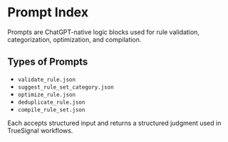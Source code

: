 # Prompt Index

Prompts are ChatGPT-native logic blocks used for rule validation, categorization, optimization, and compilation.

## Types of Prompts
- `validate_rule.json`
- `suggest_rule_set_category.json`
- `optimize_rule.json`
- `deduplicate_rule.json`
- `compile_rule_set.json`

Each accepts structured input and returns a structured judgment used in TrueSignal workflows.
